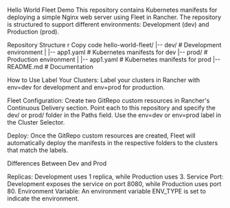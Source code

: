Hello World Fleet Demo
This repository contains Kubernetes manifests for deploying a simple Nginx web server using Fleet in Rancher. The repository is structured to support different environments: Development (dev) and Production (prod).

Repository Structure
r
Copy code
hello-world-fleet/
|-- dev/                    # Development environment
|   |-- app1.yaml           # Kubernetes manifests for dev
|-- prod/                   # Production environment
|   |-- app1.yaml           # Kubernetes manifests for prod
|-- README.md               # Documentation

How to Use
Label Your Clusters: Label your clusters in Rancher with env=dev for development and env=prod for production.

Fleet Configuration: Create two GitRepo custom resources in Rancher's Continuous Delivery section. Point each to this repository and specify the dev/ or prod/ folder in the Paths field. Use the env=dev or env=prod label in the Cluster Selector.

Deploy: Once the GitRepo custom resources are created, Fleet will automatically deploy the manifests in the respective folders to the clusters that match the labels.

Differences Between Dev and Prod

Replicas: Development uses 1 replica, while Production uses 3.
Service Port: Development exposes the service on port 8080, while Production uses port 80.
Environment Variable: An environment variable ENV_TYPE is set to indicate the environment.
